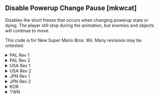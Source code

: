 ## Disable Powerup Change Pause [mkwcat]

Disables the short freeze that occurs when changing powerup state or dying.
The player still stop during the animation, but enemies and objects will
continue to move.

This code is for New Super Mario Bros. Wii. Many revisions may be untested.

<details>
<summary>PAL Rev 1</summary>

```hex
041410C4 60000000
041410D0 60000000
04141020 4E800020
0413DA30 4E800020
0413DB30 4E800020
04150E54 38600000
04150E98 38600000
```
</details>

<details>
<summary>PAL Rev 2</summary>

```hex
041410C4 60000000
041410D0 60000000
04141020 4E800020
0413DA30 4E800020
0413DB30 4E800020
04150E54 38600000
04150E98 38600000
```
</details>

<details>
<summary>USA Rev 1</summary>

```hex
04140F84 60000000
04140F90 60000000
04140EE0 4E800020
0413D8F0 4E800020
0413D9F0 4E800020
04150D14 38600000
04150D58 38600000
```
</details>

<details>
<summary>USA Rev 2</summary>

```hex
04140F84 60000000
04140F90 60000000
04140EE0 4E800020
0413D8F0 4E800020
0413D9F0 4E800020
04150D14 38600000
04150D58 38600000
```
</details>

<details>
<summary>JPN Rev 1</summary>

```hex
04140D94 60000000
04140DA0 60000000
04140CF0 4E800020
0413D700 4E800020
0413D800 4E800020
04150B24 38600000
04150B68 38600000
```
</details>

<details>
<summary>JPN Rev 2</summary>

```hex
04140D94 60000000
04140DA0 60000000
04140CF0 4E800020
0413D700 4E800020
0413D800 4E800020
04150B24 38600000
04150B68 38600000
```
</details>

<details>
<summary>KOR</summary>

```hex
04141494 60000000
041414A0 60000000
041413F0 4E800020
0413DE00 4E800020
0413DF00 4E800020
04151224 38600000
04151258 38600000
```
</details>

<details>
<summary>TWN</summary>

```hex
04141494 60000000
041414A0 60000000
041413F0 4E800020
0413DE00 4E800020
0413DF00 4E800020
04151224 38600000
04151258 38600000
```
</details>

